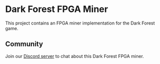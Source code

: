 # Dark Forest FPGA Miner

This project contains an FPGA miner implementation for the Dark Forest game.


## Community

Join our [Discord server](https://discord.gg/GEf6MF4EHY) to chat about
this Dark Forest FPGA miner.